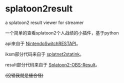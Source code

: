 # splatoon2result
a splatoon2 result viewer for streamer

一个简单的查看splatoon2个人战绩的小插件，基于python

api来自于 [NintendoSwitchRESTAPI](https://github.com/ZekeSnider/NintendoSwitchRESTAPI)。

iksm部分代码来自于 [splatnet2statink](https://github.com/frozenpandaman/splatnet2statink)。

result部分代码来自于 [Splatoon2-OBS-Result](https://github.com/mizuyoukanao/Splatoon2-OBS-Result)。

~~(没错我就是缝合怪)~~
